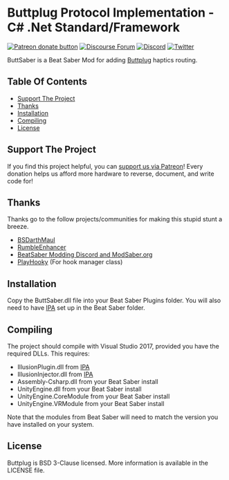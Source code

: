 # Buttplug Protocol Implementation - C# .Net Standard/Framework

[![Patreon donate button](https://img.shields.io/badge/patreon-donate-yellow.svg)](https://www.patreon.com/qdot)
[![Discourse Forum](https://img.shields.io/badge/discourse-forum-blue.svg)](https://metafetish.club)
[![Discord](https://img.shields.io/discord/353303527587708932.svg?logo=discord)](https://discord.buttplug.io)
[![Twitter](https://img.shields.io/twitter/follow/buttplugio.svg?style=social&logo=twitter)](https://twitter.com/buttplugio)

ButtSaber is a Beat Saber Mod for adding
[Buttplug](https://buttplug.io) haptics routing.

## Table Of Contents

- [Support The Project](#support-the-project)
- [Thanks](#thanks)
- [Installation](#installation)
- [Compiling](#compiling)
- [License](#license)

## Support The Project

If you find this project helpful, you can [support us via
Patreon](http://patreon.com/qdot)! Every donation helps us afford more
hardware to reverse, document, and write code for!

## Thanks

Thanks go to the follow projects/communities for making this stupid
stunt a breeze.

- [BSDarthMaul](https://github.com/PureDark/BSDarthMaul/)
- [RumbleEnhancer](https://github.com/123099/RumbleEnhancer)
- [BeatSaber Modding Discord and ModSaber.org](https://www.modsaber.org/)
- [PlayHooky](https://github.com/wledfor2/PlayHooky) (For hook manager class)

## Installation

Copy the ButtSaber.dll file into your Beat Saber Plugins folder. You
will also need to have [IPA](https://github.com/Eusth/IPA) set up in the Beat Saber folder.

## Compiling

The project should compile with Visual Studio 2017, provided you have
the required DLLs. This requires:

- IllusionPlugin.dll from [IPA](https://github.com/Eusth/IPA)
- IllusionInjector.dll from [IPA](https://github.com/Eusth/IPA)
- Assembly-Csharp.dll from your Beat Saber install
- UnityEngine.dll from your Beat Saber install
- UnityEngine.CoreModule from your Beat Saber install
- UnityEngine.VRModule from your Beat Saber install

Note that the modules from Beat Saber will need to match the version
you have installed on your system.

## License

Buttplug is BSD 3-Clause licensed. More information is available in
the LICENSE file.
